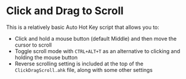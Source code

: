 # Click and Drag to Scroll

This is a relatively basic Auto Hot Key script that allows you to:
- Click and hold a mouse button (default Middle) and then move the cursor to scroll
- Toggle scroll mode with `CTRL+ALT+T` as an alternative to clicking and holding the mouse button
- Reverse scrolling setting is included at the top of the `ClickDragScroll.ahk` file, along with some other settings
